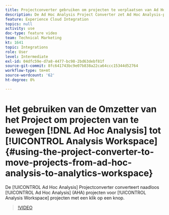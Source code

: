 ```yaml
---
title: Projectconverter gebruiken om projecten te verplaatsen van Ad Hoc Analysis naar de werkruimte Analytics
description: De Ad Hoc Analysis Project Converter zet Ad Hoc Analysis-projecten (AHA) naadloos om in Analysis Workspace-projecten met een klik op een knop.
feature: Experience Cloud Integration
topics: null
activity: use
doc-type: feature video
team: Technical Marketing
kt: 1641
topic: Integrations
role: User
level: Intermediate
exl-id: 04dfc59e-d7a8-4477-bc98-2bd63debf81f
source-git-commit: 8fc641743bc9e07b838a22ca64ccc15344d52764
workflow-type: tm+mt
source-wordcount: '62'
ht-degree: 0%

---
```


# Het gebruiken van de Omzetter van het Project om projecten van te bewegen [!DNL Ad Hoc Analysis] tot [!UICONTROL Analysis Workspace] {#using-the-project-converter-to-move-projects-from-ad-hoc-analysis-to-analytics-workspace}

De [!UICONTROL Ad Hoc Analysis] Projectconverter converteert naadloos [!UICONTROL Ad Hoc Analysis] (AHA) projecten voor [!UICONTROL Analysis Workspace] projecten met een klik op een knop.

>[!VIDEO](https://video.tv.adobe.com/v/23118/?quality=12&learn=on)

